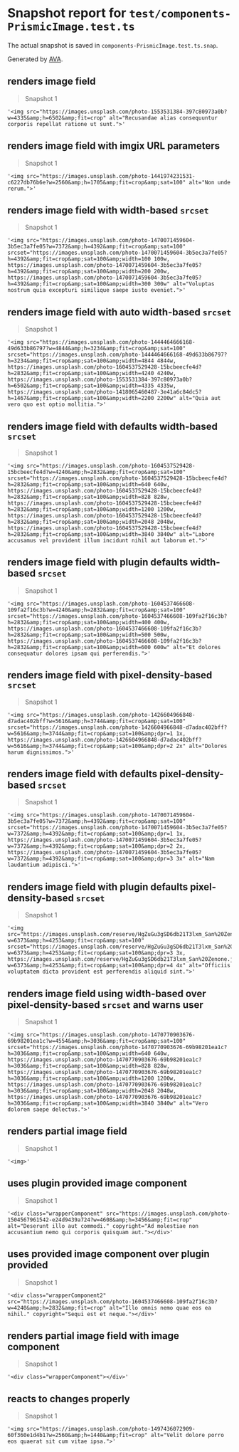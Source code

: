 # Snapshot report for `test/components-PrismicImage.test.ts`

The actual snapshot is saved in `components-PrismicImage.test.ts.snap`.

Generated by [AVA](https://avajs.dev).

## renders image field

> Snapshot 1

    '<img src="https://images.unsplash.com/photo-1553531384-397c80973a0b?w=4335&amp;h=6502&amp;fit=crop" alt="Recusandae alias consequuntur corporis repellat ratione ut sunt.">'

## renders image field with imgix URL parameters

> Snapshot 1

    '<img src="https://images.unsplash.com/photo-1441974231531-c6227db76b6e?w=2560&amp;h=1705&amp;fit=crop&amp;sat=100" alt="Non unde rerum.">'

## renders image field with width-based `srcset`

> Snapshot 1

    '<img src="https://images.unsplash.com/photo-1470071459604-3b5ec3a7fe05?w=7372&amp;h=4392&amp;fit=crop&amp;sat=100" srcset="https://images.unsplash.com/photo-1470071459604-3b5ec3a7fe05?h=4392&amp;fit=crop&amp;sat=100&amp;width=100 100w, https://images.unsplash.com/photo-1470071459604-3b5ec3a7fe05?h=4392&amp;fit=crop&amp;sat=100&amp;width=200 200w, https://images.unsplash.com/photo-1470071459604-3b5ec3a7fe05?h=4392&amp;fit=crop&amp;sat=100&amp;width=300 300w" alt="Voluptas nostrum quia excepturi similique saepe iusto eveniet.">'

## renders image field with auto width-based `srcset`

> Snapshot 1

    '<img src="https://images.unsplash.com/photo-1444464666168-49d633b86797?w=4844&amp;h=3234&amp;fit=crop&amp;sat=100" srcset="https://images.unsplash.com/photo-1444464666168-49d633b86797?h=3234&amp;fit=crop&amp;sat=100&amp;width=4844 4844w, https://images.unsplash.com/photo-1604537529428-15bcbeecfe4d?h=2832&amp;fit=crop&amp;sat=100&amp;width=4240 4240w, https://images.unsplash.com/photo-1553531384-397c80973a0b?h=6502&amp;fit=crop&amp;sat=100&amp;width=4335 4335w, https://images.unsplash.com/photo-1418065460487-3e41a6c84dc5?h=1467&amp;fit=crop&amp;sat=100&amp;width=2200 2200w" alt="Quia aut vero quo est optio mollitia.">'

## renders image field with defaults width-based `srcset`

> Snapshot 1

    '<img src="https://images.unsplash.com/photo-1604537529428-15bcbeecfe4d?w=4240&amp;h=2832&amp;fit=crop&amp;sat=100" srcset="https://images.unsplash.com/photo-1604537529428-15bcbeecfe4d?h=2832&amp;fit=crop&amp;sat=100&amp;width=640 640w, https://images.unsplash.com/photo-1604537529428-15bcbeecfe4d?h=2832&amp;fit=crop&amp;sat=100&amp;width=828 828w, https://images.unsplash.com/photo-1604537529428-15bcbeecfe4d?h=2832&amp;fit=crop&amp;sat=100&amp;width=1200 1200w, https://images.unsplash.com/photo-1604537529428-15bcbeecfe4d?h=2832&amp;fit=crop&amp;sat=100&amp;width=2048 2048w, https://images.unsplash.com/photo-1604537529428-15bcbeecfe4d?h=2832&amp;fit=crop&amp;sat=100&amp;width=3840 3840w" alt="Labore accusamus vel provident illum incidunt nihil aut laborum et.">'

## renders image field with plugin defaults width-based `srcset`

> Snapshot 1

    '<img src="https://images.unsplash.com/photo-1604537466608-109fa2f16c3b?w=4240&amp;h=2832&amp;fit=crop&amp;sat=100" srcset="https://images.unsplash.com/photo-1604537466608-109fa2f16c3b?h=2832&amp;fit=crop&amp;sat=100&amp;width=400 400w, https://images.unsplash.com/photo-1604537466608-109fa2f16c3b?h=2832&amp;fit=crop&amp;sat=100&amp;width=500 500w, https://images.unsplash.com/photo-1604537466608-109fa2f16c3b?h=2832&amp;fit=crop&amp;sat=100&amp;width=600 600w" alt="Et dolores consequatur dolores ipsam qui perferendis.">'

## renders image field with pixel-density-based `srcset`

> Snapshot 1

    '<img src="https://images.unsplash.com/photo-1426604966848-d7adac402bff?w=5616&amp;h=3744&amp;fit=crop&amp;sat=100" srcset="https://images.unsplash.com/photo-1426604966848-d7adac402bff?w=5616&amp;h=3744&amp;fit=crop&amp;sat=100&amp;dpr=1 1x, https://images.unsplash.com/photo-1426604966848-d7adac402bff?w=5616&amp;h=3744&amp;fit=crop&amp;sat=100&amp;dpr=2 2x" alt="Dolores harum dignissimos.">'

## renders image field with defaults pixel-density-based `srcset`

> Snapshot 1

    '<img src="https://images.unsplash.com/photo-1470071459604-3b5ec3a7fe05?w=7372&amp;h=4392&amp;fit=crop&amp;sat=100" srcset="https://images.unsplash.com/photo-1470071459604-3b5ec3a7fe05?w=7372&amp;h=4392&amp;fit=crop&amp;sat=100&amp;dpr=1 1x, https://images.unsplash.com/photo-1470071459604-3b5ec3a7fe05?w=7372&amp;h=4392&amp;fit=crop&amp;sat=100&amp;dpr=2 2x, https://images.unsplash.com/photo-1470071459604-3b5ec3a7fe05?w=7372&amp;h=4392&amp;fit=crop&amp;sat=100&amp;dpr=3 3x" alt="Nam laudantium adipisci.">'

## renders image field with plugin defaults pixel-density-based `srcset`

> Snapshot 1

    '<img src="https://images.unsplash.com/reserve/HgZuGu3gSD6db21T3lxm_San%20Zenone.jpg?w=6373&amp;h=4253&amp;fit=crop&amp;sat=100" srcset="https://images.unsplash.com/reserve/HgZuGu3gSD6db21T3lxm_San%20Zenone.jpg?w=6373&amp;h=4253&amp;fit=crop&amp;sat=100&amp;dpr=3 3x, https://images.unsplash.com/reserve/HgZuGu3gSD6db21T3lxm_San%20Zenone.jpg?w=6373&amp;h=4253&amp;fit=crop&amp;sat=100&amp;dpr=4 4x" alt="Officiis voluptatem dicta provident est perferendis aliquid sint.">'

## renders image field using width-based over pixel-density-based `srcset` and warns user

> Snapshot 1

    '<img src="https://images.unsplash.com/photo-1470770903676-69b98201ea1c?w=4554&amp;h=3036&amp;fit=crop&amp;sat=100" srcset="https://images.unsplash.com/photo-1470770903676-69b98201ea1c?h=3036&amp;fit=crop&amp;sat=100&amp;width=640 640w, https://images.unsplash.com/photo-1470770903676-69b98201ea1c?h=3036&amp;fit=crop&amp;sat=100&amp;width=828 828w, https://images.unsplash.com/photo-1470770903676-69b98201ea1c?h=3036&amp;fit=crop&amp;sat=100&amp;width=1200 1200w, https://images.unsplash.com/photo-1470770903676-69b98201ea1c?h=3036&amp;fit=crop&amp;sat=100&amp;width=2048 2048w, https://images.unsplash.com/photo-1470770903676-69b98201ea1c?h=3036&amp;fit=crop&amp;sat=100&amp;width=3840 3840w" alt="Vero dolorem saepe delectus.">'

## renders partial image field

> Snapshot 1

    '<img>'

## uses plugin provided image component

> Snapshot 1

    '<div class="wrapperComponent" src="https://images.unsplash.com/photo-1504567961542-e24d9439a724?w=4608&amp;h=3456&amp;fit=crop" alt="Deserunt illo aut commodi." copyright="Ad molestiae non accusantium nemo qui corporis quisquam aut."></div>'

## uses provided image component over plugin provided

> Snapshot 1

    '<div class="wrapperComponent2" src="https://images.unsplash.com/photo-1604537466608-109fa2f16c3b?w=4240&amp;h=2832&amp;fit=crop" alt="Illo omnis nemo quae eos ea nihil." copyright="Sequi est et neque."></div>'

## renders partial image field with image component

> Snapshot 1

    '<div class="wrapperComponent"></div>'

## reacts to changes properly

> Snapshot 1

    '<img src="https://images.unsplash.com/photo-1497436072909-60f360e1d4b1?w=2560&amp;h=1440&amp;fit=crop" alt="Velit dolore porro eos quaerat sit cum vitae ipsa.">'
